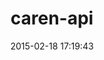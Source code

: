 ---
layout: post
title:  "caren-api"
repo:   "foeken/caren-api"
date:   2015-02-18 17:19:43
gemurl: http://github.com/foeken/caren-api
---